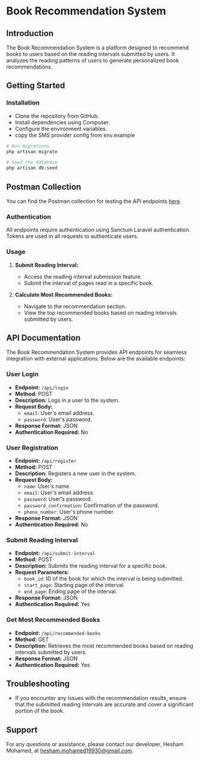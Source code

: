 # Book Recommendation System

## Introduction
The Book Recommendation System is a platform designed to recommend books to users based on the reading intervals submitted by users. It analyzes the reading patterns of users to generate personalized book recommendations.

## Getting Started
### Installation
- Clone the repository from GitHub.
- Install dependencies using Composer.
- Configure the environment variables.
- copy the SMS provider config from env.example

```bash
# Run migrations
php artisan migrate

# Seed the database
php artisan db:seed
```

## Postman Collection

You can find the Postman collection for testing the API endpoints [here](https://www.postman.com/speeding-meadow-176611/workspace/wallet-system/collection/1053931-96a39edd-0a08-4d98-83c3-8bf8f41f0a91?action=share&creator=1053931).

### Authentication

All endpoints require authentication using Sanctum Laravel authentication. Tokens are used in all requests to authenticate users.

### Usage
1. **Submit Reading Interval:**
    - Access the reading interval submission feature.
    - Submit the interval of pages read in a specific book.

2. **Calculate Most Recommended Books:**
    - Navigate to the recommendation section.
    - View the top recommended books based on reading intervals submitted by users.

## API Documentation
The Book Recommendation System provides API endpoints for seamless integration with external applications. Below are the available endpoints:

### User Login

- **Endpoint:** `/api/login`
- **Method:** POST
- **Description:** Logs in a user to the system.
- **Request Body:**
    - `email`: User's email address.
    - `password`: User's password.
- **Response Format:** JSON
- **Authentication Required:** No

### User Registration

- **Endpoint:** `/api/register`
- **Method:** POST
- **Description:** Registers a new user in the system.
- **Request Body:**
    - `name`: User's name.
    - `email`: User's email address.
    - `password`: User's password.
    - `password_confirmation`: Confirmation of the password.
    - `phone_number`: User's phone number.
- **Response Format:** JSON
- **Authentication Required:** No


### Submit Reading Interval

- **Endpoint:** `/api/submit-interval`
- **Method:** POST
- **Description:** Submits the reading interval for a specific book.
- **Request Parameters:**
    - `book_id`: ID of the book for which the interval is being submitted.
    - `start_page`: Starting page of the interval.
    - `end_page`: Ending page of the interval.
- **Response Format:** JSON
- **Authentication Required:** Yes

### Get Most Recommended Books

- **Endpoint:** `/api/recommended-books`
- **Method:** GET
- **Description:** Retrieves the most recommended books based on reading intervals submitted by users.
- **Response Format:** JSON
- **Authentication Required:** Yes

## Troubleshooting
- If you encounter any issues with the recommendation results, ensure that the submitted reading intervals are accurate and cover a significant portion of the book.

## Support
For any questions or assistance, please contact our developer, Hesham Mohamed, at [hesham.mohamed19930@gmail.com](mailto:hesham.mohamed19930@gmail.com).
